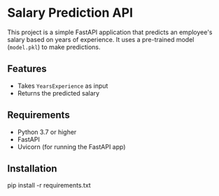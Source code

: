 # Salary Prediction API

This project is a simple FastAPI application that predicts an employee's salary based on years of experience. It uses a pre-trained model (`model.pkl`) to make predictions.

## Features
- Takes `YearsExperience` as input
- Returns the predicted salary

## Requirements
- Python 3.7 or higher
- FastAPI
- Uvicorn (for running the FastAPI app)

## Installation

pip install -r requirements.txt

